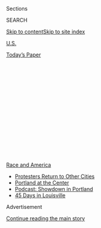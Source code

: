 <div id="app">

<div>

<div>

<div>

<div class="NYTAppHideMasthead css-1q2w90k e1suatyy0">

<div class="section css-ui9rw0 e1suatyy2">

<div class="css-eph4ug er09x8g0">

<div class="css-6n7j50">

</div>

<span class="css-1dv1kvn">Sections</span>

<div class="css-10488qs">

<span class="css-1dv1kvn">SEARCH</span>

</div>

[Skip to content](#site-content)[Skip to site
index](#site-index)

</div>

<div id="masthead-section-label" class="css-1wr3we4 eaxe0e00">

[U.S.](https://www.nytimes.com/section/us)

</div>

<div class="css-10698na e1huz5gh0">

</div>

</div>

<div id="masthead-bar-one" class="section hasLinks css-15hmgas e1csuq9d3">

<div class="css-uqyvli e1csuq9d0">

</div>

<div class="css-1uqjmks e1csuq9d1">

</div>

<div class="css-9e9ivx">

[](https://myaccount.nytimes.com/auth/login?response_type=cookie&client_id=vi)

</div>

<div class="css-1bvtpon e1csuq9d2">

[Today’s
Paper](https://www.nytimes.com/section/todayspaper)

</div>

</div>

</div>

</div>

<div data-aria-hidden="false">

<div id="site-content" data-role="main">

<div>

<div class="css-1aor85t" style="opacity:0.000000001;z-index:-1;visibility:hidden">

<div class="css-1hqnpie">

<div class="css-epjblv">

<span class="css-17xtcya">[U.S.](/section/us)</span><span class="css-x15j1o">|</span><span class="css-fwqvlz">A
Navy Veteran Had a Question for the Feds in Portland. They Beat Him in
Response.</span>

</div>

<div class="css-k008qs">

<div class="css-1iwv8en">

<span class="css-18z7m18"></span>

<div>

</div>

</div>

<span class="css-1n6z4y">https://nyti.ms/3jmBR4t</span>

<div class="css-1705lsu">

<div class="css-4xjgmj">

<div class="css-4skfbu" data-role="toolbar" data-aria-label="Social Media Share buttons, Save button, and Comments Panel with current comment count" data-testid="share-tools">

  - 
  - 
  - 
  - 
    
    <div class="css-6n7j50">
    
    </div>

  - 
  - 

</div>

</div>

</div>

</div>

</div>

</div>

<div id="NYT_TOP_BANNER_REGION" class="css-13pd83m">

<div>

<div id="styln-prism-menu-1590763508878" class="section interactive-content interactive-size-medium css-1edisqu">

<div class="css-17ih8de interactive-body">

<div id="scroll-container" class="css-1gj85ro">

[<span class="styln-title-wrap"><span class="css-1pje3qr">Race
and</span><span class="css-1pje3qr">
America</span></span>](https://www.nytimes.com/news-event/george-floyd-protests-minneapolis-new-york-los-angeles?action=click&pgtype=Article&state=default&region=TOP_BANNER&context=storylines_menu)

  - [Protesters Return to Other
    Cities](https://www.nytimes.com/2020/07/26/us/protests-portland-seattle-trump.html?action=click&pgtype=Article&state=default&region=TOP_BANNER&context=storylines_menu)
  - [Portland at the
    Center](https://www.nytimes.com/2020/07/24/us/portland-oregon-protests-white-race.html?action=click&pgtype=Article&state=default&region=TOP_BANNER&context=storylines_menu)
  - [Podcast: Showdown in
    Portland](https://www.nytimes.com/2020/07/23/podcasts/the-daily/portland-protests.html?action=click&pgtype=Article&state=default&region=TOP_BANNER&context=storylines_menu)
  - [45 Days in
    Louisville](https://www.nytimes.com/interactive/2020/07/16/us/black-lives-matter-protests-louisville-breonna-taylor.html?action=click&pgtype=Article&state=default&region=TOP_BANNER&context=storylines_menu)

</div>

</div>

</div>

</div>

</div>

<div id="top-wrapper" class="css-1sy8kpn">

<div id="top-slug" class="css-l9onyx">

Advertisement

</div>

[Continue reading the main
story](#after-top)

<div class="ad top-wrapper" style="text-align:center;height:100%;display:block;min-height:250px">

<div id="top" class="place-ad" data-position="top" data-size-key="top">

</div>

</div>

<div id="after-top">

</div>

</div>

<div>

<div id="sponsor-wrapper" class="css-1hyfx7x">

<div id="sponsor-slug" class="css-19vbshk">

Supported by

</div>

[Continue reading the main
story](#after-sponsor)

<div id="sponsor" class="ad sponsor-wrapper" style="text-align:center;height:100%;display:block">

</div>

<div id="after-sponsor">

</div>

</div>

<div class="css-186x18t">

</div>

<div class="css-1vkm6nb ehdk2mb0">

# A Navy Veteran Had a Question for the Feds in Portland. They Beat Him in Response.

</div>

The veteran said he wanted to ask the officers whether they felt their
actions violated the Constitution. Video shows them tear-gassing him and
smashing his hand with baton blows.

![<span class="css-16f3y1r e13ogyst0">Video shows federal officers
beating a Navy veteran at protests in Portland,
Ore.</span><span class="css-cch8ym"><span class="css-1dv1kvn">Credit</span><span class="css-cnj6d5 e1z0qqy90" itemprop="copyrightHolder"><span class="css-1ly73wi e1tej78p0">Credit...</span><span>The
Portland Tribune, via
Reuters</span></span></span>](https://static01.nyt.com/images/2020/07/20/us/20UNREST-PORTLAND-VETERAN/20UNREST-PORTLAND-VETERAN-videoSixteenByNineJumbo1600-v2.jpg)

<div class="css-18e8msd">

<div class="css-vp77d3 epjyd6m0">

<div class="css-hus3qt ey68jwv0" data-aria-hidden="true">

[![John
Ismay](https://static01.nyt.com/images/2018/07/12/multimedia/author-john-ismay/author-john-ismay-thumbLarge.png
"John Ismay")](https://www.nytimes.com/by/john-ismay)

</div>

<div class="css-1baulvz">

By [<span class="css-1baulvz last-byline" itemprop="name">John
Ismay</span>](https://www.nytimes.com/by/john-ismay)

</div>

</div>

  - 
    
    <div class="css-ld3wwf e16638kd2">
    
    Published July 20, 2020Updated July 22,
    2020
    
    </div>

  - 
    
    <div class="css-4xjgmj">
    
    <div class="css-pvvomx" data-role="toolbar" data-aria-label="Social Media Share buttons, Save button, and Comments Panel with current comment count" data-testid="share-tools">
    
      - 
      - 
      - 
      - 
        
        <div class="css-6n7j50">
        
        </div>
    
      - 
      - 
    
    </div>
    
    </div>

</div>

</div>

<div class="section meteredContent css-1r7ky0e" name="articleBody" itemprop="articleBody">

<div class="css-1fanzo5 StoryBodyCompanionColumn">

<div class="css-53u6y8">

Christopher J. David had largely ignored the protests in downtown
[Portland](https://www.nytimes.com/2020/07/21/us/portland-protests.html),
Ore., but when he saw videos of unidentified federal agents grabbing
[protesters](https://www.nytimes.com/2020/07/21/us/portland-protests.html)
off the street and throwing them into rented minivans, he felt compelled
to act.

Mr. David, a Navy veteran, said that federal agents’ use of violent
tactics against
[protesters](https://www.nytimes.com/2020/07/22/us/portland-protests-courthouse.html),
without the support of the mayor, the governor or local law enforcement,
was a violation of the oaths that agents take to support, uphold and
defend the Constitution.

And so, on Saturday, he took a bus downtown to ask the officers how they
squared their actions with that oath.

</div>

</div>

<div>

</div>

<div class="css-1fanzo5 StoryBodyCompanionColumn">

<div class="css-53u6y8">

Instead of getting an answer, Mr. David was beaten with a baton by one
federal officer as another doused him with pepper spray, [according to
video footage of the
encounter](https://twitter.com/PDXzane/status/1284726088187310080).
After he walked away from the confrontation, Mr. David was taken to a
nearby hospital, where a specialist said his right hand was broken and
would require surgery to install pins, screws and plates. He declined
pain medication.

</div>

</div>

<div class="css-1fanzo5 StoryBodyCompanionColumn">

<div class="css-53u6y8">

“I wasn’t even paying attention to the protests at all until the feds
came in,” Mr. David said in an interview on Sunday night. “That’s when I
became aware.”

</div>

</div>

<div class="css-cfo9c3">

</div>

<div class="css-1fanzo5 StoryBodyCompanionColumn">

<div class="css-53u6y8">

Protesters have been in the streets of Portland for more than 50
consecutive days, in response to the killing of George Floyd by the
police in Minneapolis. The arrival of federal officers in the city has
re-energized the demonstrations, which continued on Sunday night, with
tear gas once again deployed by U.S. agents.

Kenneth T. Cuccinelli, the acting deputy secretary for the Department of
Homeland Security, said on CNN that he was “familiar with the video”
involving Mr. David and that “maintaining an appropriate response is an
ongoing obligation.”

</div>

</div>

<div class="css-1fanzo5 StoryBodyCompanionColumn">

<div class="css-53u6y8">

Mr. David, a graduate of the U.S. Naval Academy and a former varsity
wrestler who has lived in Portland since 2006, said he had attended only
one protest before — a march for women’s rights in Washington, D.C., in
1989. As a 53-year-old man with health concerns, he said that the risk
of the coronavirus was reason enough to stay away from downtown
Portland.

“It just didn’t seem worth it to me at that point, but it reached that
threshold when I saw Pinochet-type behavior from our own government,” he
said, referring to the Chilean dictator.

With his mind made up, Mr. David grabbed a backpack with some essential
items — migraine medicine, nicotine gum, his wallet and ID cards — and
took a bus downtown, arriving near the Mark O. Hatfield U.S. Courthouse
about 8:15 p.m.

The courthouse has become [a focus of
protesters](https://www.nytimes.com/2020/07/17/us/portland-protests.html),
as well as the federal Homeland Security agents who have been dispatched
to protect it. But the response by those agents in Portland has prompted
a backlash over whether the officers are exceeding their arrest
authority and violating the rights of protesters by detaining
demonstrators in the area around the federal courthouse.

On Mr. David’s backpack were patches commemorating his time as an
officer in the Navy’s Civil Engineering Corps, serving with the
construction battalions — the famed
[Seabees](https://www.navy.mil/navydata/personnel/seabees/seabee1.html).

He also wore a heather gray sweatshirt with the word “Navy” emblazoned
in blue across the top and a ball cap for the Academy’s wrestling team.
He wanted the officers to know by sight that he was a veteran, and
someone they could talk to.

</div>

</div>

<div>

</div>

<div class="css-1fanzo5 StoryBodyCompanionColumn">

<div class="css-53u6y8">

“I identified the hell out of myself for a reason, I want to give them
pause so we could talk,” he said. “So I wanted to go down there to tell
them that I believed they were not following their oath to the
Constitution. That was my goal.”

By 10:45 p.m., Mr. David was just about to leave to return home, he
said, when some protesters began removing fencing around the courthouse
and federal officers emerged. He made his way to a clutch of federal
agents.

A video shot by Zane Sparling, a reporter with The Portland Tribune,
captured what happened next. Officers in camouflage and gas masks beat
Mr. David with batons and blasted pepper spray at his face. The shaky
cellphone video shows him briefly shoving away the hand of the officer
with the spray-can before turning around, walking away and defiantly
throwing up the middle fingers of both hands. He turned and faced the
officers again, raising his middle fingers even higher — though a strike
from a baton had just shattered his dominant right hand.

Internet users quickly called him “Captain Portland” for barely
flinching at the blows. Noting how at 6 feet 2 inches tall he towered
over the officers, some people compared him to the “Game of Thrones”
character known as the Mountain. [On
Twitter](https://twitter.com/Tazerface16), he went from having a handful
of followers before the encounter to more than 60,000 on Monday.

“My life has turned pretty dramatically weird,” he said.

Sergio Olmos, Mike Baker and Zolan Kanno-Youngs contributed reporting.

</div>

</div>

<div>

</div>

</div>

<div>

</div>

<div>

</div>

<div>

</div>

<div>

<div id="bottom-wrapper" class="css-1ede5it">

<div id="bottom-slug" class="css-l9onyx">

Advertisement

</div>

[Continue reading the main
story](#after-bottom)

<div id="bottom" class="ad bottom-wrapper" style="text-align:center;height:100%;display:block;min-height:90px">

</div>

<div id="after-bottom">

</div>

</div>

</div>

</div>

</div>

## Site Index

<div>

</div>

## Site Information Navigation

  - [© <span>2020</span> <span>The New York Times
    Company</span>](https://help.nytimes.com/hc/en-us/articles/115014792127-Copyright-notice)

<!-- end list -->

  - [NYTCo](https://www.nytco.com/)
  - [Contact
    Us](https://help.nytimes.com/hc/en-us/articles/115015385887-Contact-Us)
  - [Work with us](https://www.nytco.com/careers/)
  - [Advertise](https://nytmediakit.com/)
  - [T Brand Studio](http://www.tbrandstudio.com/)
  - [Your Ad
    Choices](https://www.nytimes.com/privacy/cookie-policy#how-do-i-manage-trackers)
  - [Privacy](https://www.nytimes.com/privacy)
  - [Terms of
    Service](https://help.nytimes.com/hc/en-us/articles/115014893428-Terms-of-service)
  - [Terms of
    Sale](https://help.nytimes.com/hc/en-us/articles/115014893968-Terms-of-sale)
  - [Site
    Map](https://spiderbites.nytimes.com)
  - [Help](https://help.nytimes.com/hc/en-us)
  - [Subscriptions](https://www.nytimes.com/subscription?campaignId=37WXW)

</div>

</div>

</div>

</div>
